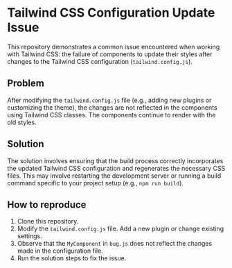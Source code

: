 # Tailwind CSS Configuration Update Issue

This repository demonstrates a common issue encountered when working with Tailwind CSS: the failure of components to update their styles after changes to the Tailwind CSS configuration (`tailwind.config.js`).

## Problem
After modifying the `tailwind.config.js` file (e.g., adding new plugins or customizing the theme), the changes are not reflected in the components using Tailwind CSS classes.  The components continue to render with the old styles.

## Solution
The solution involves ensuring that the build process correctly incorporates the updated Tailwind CSS configuration and regenerates the necessary CSS files.  This may involve restarting the development server or running a build command specific to your project setup (e.g., `npm run build`).

## How to reproduce
1. Clone this repository.
2. Modify the `tailwind.config.js` file. Add a new plugin or change existing settings.
3. Observe that the `MyComponent` in `bug.js` does not reflect the changes made in the configuration file.
4. Run the solution steps to fix the issue.